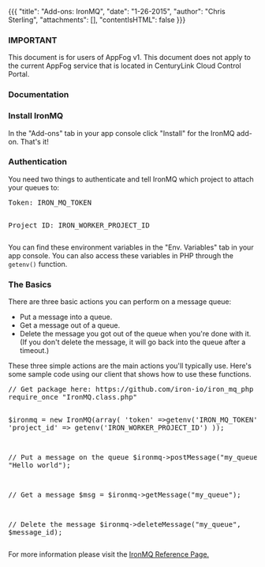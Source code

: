 {{{
  "title": "Add-ons: IronMQ",
  "date": "1-26-2015",
  "author": "Chris Sterling",
  "attachments": [],
  "contentIsHTML": false
}}}

### IMPORTANT

This document is for users of AppFog v1. This document does not apply to the current AppFog service that is located in CenturyLink Cloud Control Portal.

### Documentation

<h3>Install IronMQ</h3>
<p>In the "Add-ons" tab in your app console click "Install" for the IronMQ add-on. That's it!</p>
<h3>Authentication</h3>
<p>You need two things to authenticate and tell IronMQ which project to attach your queues to:</p>
<pre>Token: IRON_MQ_TOKEN

Project ID: IRON_WORKER_PROJECT_ID</pre>
<p>You can find these environment variables in the "Env. Variables" tab in your app console. You can also access these variables in PHP through the <code>getenv()</code> function.</p>
<h3>The Basics</h3>
<p>There are three basic actions you can perform on a message queue:</p>
<ul>
<li>Put a message into a queue.</li>
<li>Get a message out of a queue.</li>
<li>Delete the message you got out of the queue when you're done with it. (If you don't delete the message, it will go back into the queue after a timeout.)</li>
</ul>
<p>These three simple actions are the main actions you'll typically use. Here's some sample code using our client that shows how to use these functions.</p>
<pre>// Get package here: https://github.com/iron-io/iron_mq_php
require_once "IronMQ.class.php"

$ironmq = new IronMQ(array(
'token' =&gt;getenv('IRON_MQ_TOKEN'),
'project_id' =&gt; getenv('IRON_WORKER_PROJECT_ID')
));

// Put a message on the queue
$ironmq-&gt;postMessage("my_queue", "Hello world");

// Get a message
$msg = $ironmq-&gt;getMessage("my_queue");

// Delete the message
$ironmq-&gt;deleteMessage("my_queue", $message_id);</pre>
<p>For more information please visit the <a href="http://dev.iron.io/mq/">IronMQ Reference Page.</a></p>

